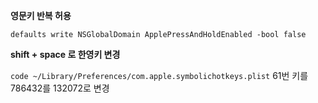 
**영문키 반복 허용**

`defaults write NSGlobalDomain ApplePressAndHoldEnabled -bool false`

**shift + space 로 한영키 변경**

`code ~/Library/Preferences/com.apple.symbolichotkeys.plist`
61번 키를 786432를 132072로 변경
